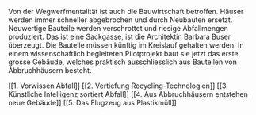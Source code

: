  Von der Wegwerfmentalität ist auch die Bauwirtschaft betroffen. Häuser werden immer schneller abgebrochen und durch Neubauten ersetzt. Neuwertige Bauteile werden verschrottet und riesige Abfallmengen produziert. Das ist eine Sackgasse, ist die Architektin Barbara Buser überzeugt. Die Bauteile müssen künftig im Kreislauf gehalten werden. In einem wissenschaftlich begleiteten Pilotprojekt baut sie jetzt das erste grosse Gebäude, welches praktisch ausschliesslich aus Bauteilen von Abbruchhäusern besteht. 

[[1. Vorwissen Abfall]]
[[2. Vertiefung Recycling-Technologien]]
[[3. Künstliche Intelligenz sortiert Abfall]]
[[4. Aus Abbruchhäusern entstehen neue Gebäude]]
[[5. Das Flugzeug aus Plastikmüll]]
